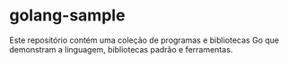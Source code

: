 # golang-sample
 Este repositório contém uma coleção de programas e bibliotecas Go que demonstram a linguagem, bibliotecas padrão e ferramentas.
